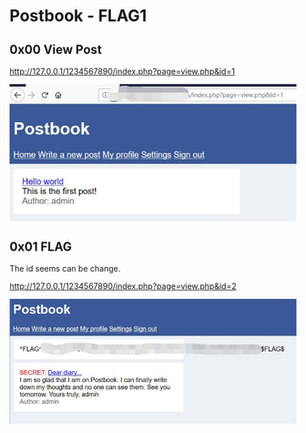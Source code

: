 # Postbook - FLAG1

## 0x00 View Post

http://127.0.0.1/1234567890/index.php?page=view.php&id=1

![](./imgs/post.jpg)

## 0x01 FLAG

The id seems can be change.

http://127.0.0.1/1234567890/index.php?page=view.php&id=2

![](./imgs/flag.jpg)